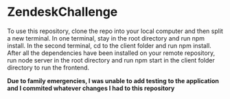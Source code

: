 # ZendeskChallenge

To use this repository, clone the repo into your local computer and then split a new terminal. In one terminal, stay in the root directory and run npm install. In the second terminal, cd to the client folder and run npm install. After all the dependencies have been installed on your remote repository, run node server in the root directory and run npm start in the client folder directory to run the frontend. 

**Due to family emergencies, I was unable to add testing to the application and I commited whatever changes I had to this repository**
